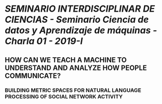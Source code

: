 # _*SEMINARIO INTERDISCIPLINAR DE CIENCIAS - Seminario Ciencia de datos y Aprendizaje de máquinas - Charla 01 - 2019-I*_
## HOW CAN WE TEACH A MACHINE TO UNDERSTAND AND ANALYZE HOW PEOPLE COMMUNICATE?
### BUILDING METRIC SPACES FOR NATURAL LANGUAGE PROCESSING OF SOCIAL NETWORK ACTIVITY

